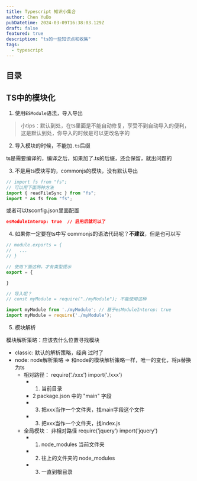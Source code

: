 ```yaml
---
title: Typescript 知识小集合
author: Chen YuBo
pubDatetime: 2024-03-09T16:38:03.129Z
draft: false
featured: true
description: "ts的一些知识点和收集"
tags:
  - typescript
---
```


## 目录

## TS中的模块化

1. 使用`ESModule`语法，导入导出

> 小tips：默认到处，在ts里面是不能自动修复，享受不到自动导入的便利，这是默认到处，你导入的时候是可以更改名字的

2. 导入模块的时候，不能加`.ts`后缀

ts是需要编译的，编译之后，如果加了.ts的后缀，还会保留，就出问题的

3. 不是用ts模块写的，commonjs的模块，没有默认导出

```js
// import fs from "fs";
// 可以用下面两种方法
import { readFileSync } from "fs";
import * as fs from "fs";
```

或者可以tsconfig.json里面配置

```json
esModuleInterop: true  // 启用后就可以了
```

4. 如果你一定要在ts中写 commonjs的语法代码呢？**不建议**，但是也可以写

```js
// module.exports = {
//   ...
// }

// 使用下面这种，才有类型提示
export = {

}

// 导入呢？
// const myModule = require("./myModule"); 不能使用这种

import myModule from './myModule'; // 基于esModuleInterop: true
import myModule = require('./myModule');
```

5. 模块解析

模块解析策略：应该去什么位置寻找模块

- classic: 默认的解析策略，经典 过时了
- node: node解析策略 => 和node的模块解析策略一样，唯一的变化，将js替换为ts
  - 相对路径： require('./xxx') import('./xxx')
    - 1. 当前目录
    - 2 package.json 中的 "main" 字段
    - 3. 把xxx当作一个文件夹，找main字段这个文件
    - 3. 把xxx当作一个文件夹，找index.js
  - 全局模块： 非相对路径 require('jquery') import('jquery')
    - 1. node_modules 当前文件夹
    - 2. 往上的文件夹的 node_modules
    - 3. 一直到根目录
